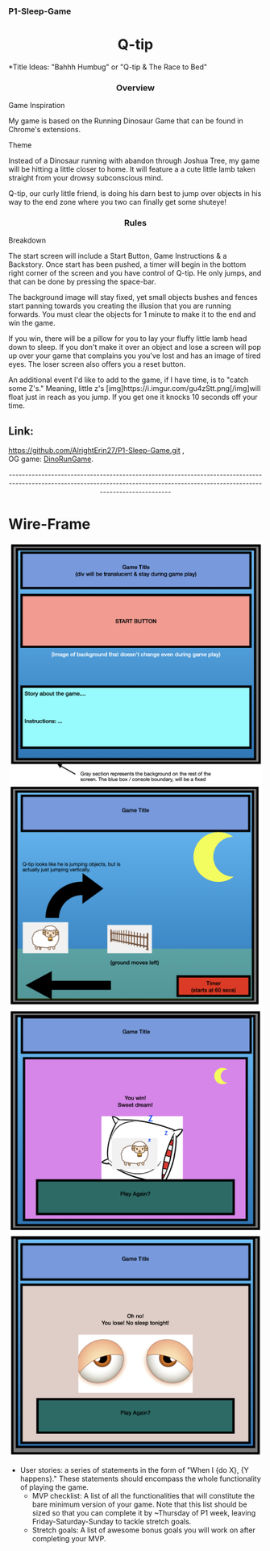 ### P1-Sleep-Game

<center><h1> Q-tip </h1></center>
<p>*Title Ideas: "Bahhh Humbug" or "Q-tip & The Race to Bed"</p>

<center><h3> Overview </h3></center>
<p>Game Inspiration</p>
<p>My game is based on the Running Dinosaur Game that can be found in Chrome's extensions.</p>
<p>Theme</p>
<p>Instead of a Dinosaur running with abandon through Joshua Tree, my game will be hitting a little closer to home. It will feature a a cute little lamb taken straight from your drowsy subconscious mind.</p>
<p>Q-tip, our curly little friend, is doing his darn best to jump over objects in his way to the end zone where you two can finally get some shuteye!</p>

<center><h3> Rules </h3></center>
<p>Breakdown</p>
<p>The start screen will include a Start Button, Game Instructions & a Backstory.
Once start has been pushed, a timer will begin in the bottom right corner of the screen and you have control of Q-tip. He only jumps, and that can be done by pressing the space-bar.</p>
The background image will stay fixed, yet small objects bushes and fences start panning towards you creating the illusion that you are running forwards. You must clear the objects for 1 minute to make it to the end and win the game.</p>
<p>If you win, there will be a pillow for you to lay your fluffy little lamb head down to sleep. If you don't make it over an object and lose a screen will pop up over your game that complains you you've lost and has an image of tired eyes. The loser screen also offers you a reset button.</p>
<p>An additional event I'd like to add to the game, if I have time, is to "catch some Z's." Meaning, little z's [img]https://i.imgur.com/gu4zStt.png[/img]will float just in reach as you jump. If you get one it knocks 10 seconds off your time.</p>

## Link:

https://github.com/AlrightErin27/P1-Sleep-Game.git ,  
OG game: [DinoRunGame](https://i.imgur.com/gu4zStt.png).

<p><center>----------------------------------------------------------------------------------------------------------------------------------------------------------------------------------</center></p>
<h1> Wire-Frame </h1>

![screenshot initial](framework/startscreen.png)
![screenshot initial](framework/actionscreen.png)
![screenshot initial](framework/winner.png)
![screenshot initial](framework/loser.png)

- User stories: a series of statements in the form of "When I {do X}, {Y happens}." These statements should encompass the whole functionality of playing the game.
  - MVP checklist: A list of all the functionalities that will constitute the bare minimum version of your game. Note that this list should be sized so that you can complete it by ~Thursday of P1 week, leaving Friday-Saturday-Sunday to tackle stretch goals.
  - Stretch goals: A list of awesome bonus goals you will work on after completing your MVP.
